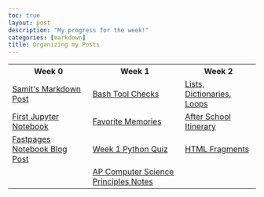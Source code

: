 ```yaml
---
toc: true
layout: post
description: "My progress for the week!"
categories: [markdown]
title: Organizing my Posts
---
```

<html>
<style>
    table, th, td {
        border: 1 px white;
    }
</style>

<table>
   <tr>
        <th>Week 0 </th>
        <th>Week 1 </th>
        <th>Week 2 </th>
   </tr>
   <tr>
        <td><a href="https://samitpoojary.github.io/FASTPAGES/markdown/personal/2022/08/22/another-markdown-post.html">Samit's Markdown Post</a></td>
        <td><a href = "https://samitpoojary.github.io/FASTPAGES/jupyter/bash/2022/08/28/Bash-Installation-Validation.html">Bash Tool Checks</a></td>
        <td><a href = "https://samitpoojary.github.io/FASTPAGES/python/jupyter/notes/2022/08/29/TP120-python_lists.html"> Lists, Dictionaries, Loops</a></td>
   </tr>
   <tr>
        <td><a href = "https://samitpoojary.github.io/FASTPAGES/jupyter/2022/08/21/first-jupyter-notebook.html"> First Jupyter Notebook</a></td>
        <td><a href = "https://samitpoojary.github.io/FASTPAGES/markdown/personal/2022/08/28/extra-post-with-image.html">Favorite Memories</a></td>
        <td><a href="https://samitpoojary.github.io/FASTPAGES/markdown/personal/2022/09/05/time-box.html">After School Itinerary</a></td>
        
   </tr>
   <tr>
        <td><a href = "https://samitpoojary.github.io/FASTPAGES/jupyter/2020/02/20/test.html"> Fastpages Notebook Blog Post</a></td>
        <td><a href="https://samitpoojary.github.io/FASTPAGES/jupyter/python/2022/08/28/Python-Quiz.html"> Week 1 Python Quiz</a></td>
        <td><a href="https://samitpoojary.github.io/FASTPAGES/markdown/html/2022/09/05/Remote-Theme-Change.html">HTML Fragments</a></td>
   </tr>
   <tr>
        <td></td>
        <td><a href = "https://samitpoojary.github.io/FASTPAGES/notes/">AP Computer Science Principles Notes</a></td>
   </tr>
</table>
